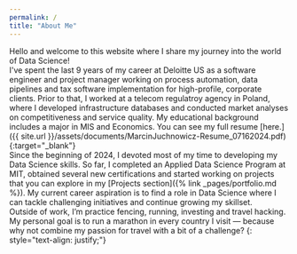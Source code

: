 ```yaml
---
permalink: /
title: "About Me"
---
```


Hello and welcome to this website where I share my journey into the world of Data Science!<br>I've spent the last 9 years of my career at Deloitte US as a software engineer and project manager working on process automation, data pipelines and tax software implementation for high-profile, corporate clients. Prior to that, I worked at a telecom regulatroy agency in Poland, where I developed infrastructure databases and conducted market analyses on competitiveness and service quality. My educational background includes a major in MIS and Economics. You can see my full resume [here.]({{ site.url }}/assets/documents/MarcinJuchnowicz-Resume_07162024.pdf){:target="_blank"}<br>Since the beginning of 2024, I devoted most of my time to developing my Data Science skills. So far, I completed an Applied Data Science Program at MIT, obtained several new certifications and started working on projects that you can explore in my [Projects section]({% link _pages/portfolio.md %}). My current career aspiration is to find a role in Data Science where I can tackle challenging initiatives and continue growing my skillset.<br>Outside of work, I’m practice fencing, running, investing and travel hacking. My personal goal is to run a marathon in every country I visit — because why not combine my passion for travel with a bit of a challenge?
{: style="text-align: justify;"}